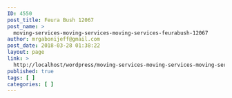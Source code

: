 ```yaml
---
ID: 4550
post_title: Feura Bush 12067
post_name: >
  moving-services-moving-services-moving-services-feurabush-12067
author: mrgabonijeff@gmail.com
post_date: 2018-03-28 01:38:22
layout: page
link: >
  http://localhost/wordpress/moving-services-moving-services-moving-services-feurabush-12067/
published: true
tags: [ ]
categories: [ ]
---
```

